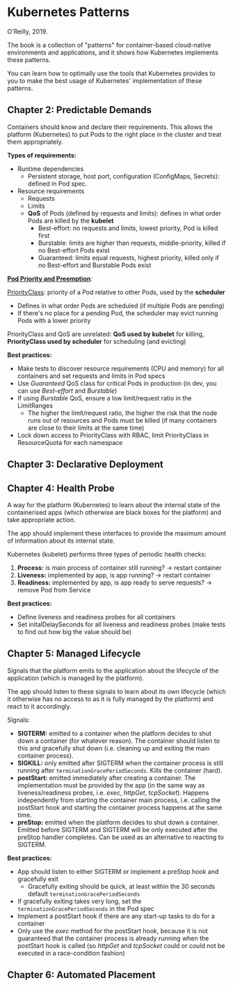 # Kubernetes Patterns

O'Reilly, 2019.

The book is a collection of "patterns" for container-based cloud-native environments and applications, and it shows how Kubernetes implements these patterns.

You can learn how to optimally use the tools that Kubernetes provides to you to make the best usage of Kubernetes' implementation of these patterns. 

## Chapter 2: Predictable Demands

Containers should know and declare their requirements. This allows the platform (Kubernetes) to put Pods to the right place in the cluster and treat them appropriately.

**Types of requirements:**

- Runtime dependencies
  - Persistent storage, host port, configuration (ConfigMaps, Secrets): defined in Pod spec.
- Resource requirements
  - Requests
  - Limits
  - **QoS** of Pods (defined by requests and limits): defines in what order Pods are killed by the **kubelet**
    - Best-effort: no requests and limits, lowest priority, Pod is killed first
    - Burstable: limits are higher than requests, middle-priority, killed if no Best-effort Pods exist
    - Guaranteed: limits equal requests, highest priority, killed only if no Best-effort and Burstable Pods exist

[**Pod Priority and Preemption**](https://kubernetes.io/docs/concepts/configuration/pod-priority-preemption/):

[PriorityClass](https://kubernetes.io/docs/reference/generated/kubernetes-api/v1.16/#priorityclass-v1-scheduling-k8s-io): priority of a Pod relative to other Pods, used by the **scheduler**

- Defines in what order Pods are scheduled (if multiple Pods are pending)
- If there's no place for a pending Pod, the scheduler may evict running Pods with a lower priority

PriorityClass and QoS are unrelated: **QoS used by kubelet** for killing, **PriorityClass used by scheduler** for scheduling (and evicting)

**Best practices:**

- Make tests to discover resource requirements (CPU and memory) for all containers and set requests and limits in Pod specs
- Use _Guaranteed_ QoS class for critical Pods in production (in dev, you can use _Best-effort_ and _Burstable_)
- If using _Burstable_ QoS, ensure a low limit/request ratio in the LimitRanges
  - The higher the limit/request ratio, the higher the risk that the node runs out of resources and Pods must be killed (if many containers are close to their limits at the same time)
- Lock down access to PriorityClass with RBAC, limit PriorityClass in ResourceQuota for each namespace

## Chapter 3: Declarative Deployment

## Chapter 4: Health Probe

A way for the platform (Kubernetes) to learn about the internal state of the containerised apps (which otherwise are black boxes for the platform) and take appropriate action.

The app should implement these interfaces to provide the maximum amount of information about its internal state.

Kubernetes (kubelet) performs three types of periodic health checks:

1. **Process:** is main process of container still running? → restart container
1. **Liveness:** implemented by app, is app running? → restart container
1. **Readiness:** implemented by app, is app ready to serve requests? → remove Pod from Service

**Best practices:**

- Define liveness and readiness probes for all containers
- Set initalDelaySeconds for all liveness and readiness probes (make tests to find out how big the value should be)

## Chapter 5: Managed Lifecycle

Signals that the platform emits to the application about the lifecycle of the application (which is managed by the platform).

The app should listen to these signals to learn about its own lifecycle (which it otherwise has no access to as it is fully managed by the platform) and react to it accordingly.

Signals:

- **SIGTERM:** emitted to a container when the platform decides to shut down a container (for whatever reason). The container should listen to this and gracefully shut down (i.e. cleaning up and exiting the main container process).
- **SIGKILL:** only emitted after SIGTERM when the container process is still running after `terminationGracePeriodSeconds`. Kills the container (hard).
- **postStart:** emitted immediately after creating a container. The implementation must be provided by the app (in the same way as liveness/readiness probes, i.e. _exec_, _httpGet_, _tcpSocket_). Happens independently from starting the container main process, i.e. calling the postStart hook and starting the container process happens at the same time.
- **preStop:** emitted when the platform decides to shut down a container. Emitted before SIGTERM and SIGTERM will be only executed after the preStop handler completes. Can be used as an alternative to reacting to SIGTERM.

**Best practices:**

- App should listen to either SIGTERM or implement a preStop hook and gracefully exit
  - Gracefully exiting should be quick, at least within the 30 seconds default `terminationGracePeriodSeconds`
- If gracefully exiting takes very long, set the `terminationGracePeriodSeconds` in the Pod spec
- Implement a postStart hook if there are any start-up tasks to do for a container
- Only use the _exec_ method for the postStart hook, because it is not guaranteed that the container process is already running when the postStart hook is called (so _httpGet_ and _tcpSocket_ could or could not be executed in a race-condition fashion)

## Chapter 6: Automated Placement
